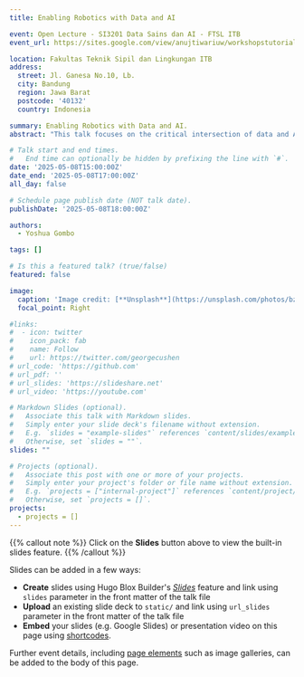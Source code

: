 ```yaml
---
title: Enabling Robotics with Data and AI

event: Open Lecture - SI3201 Data Sains dan AI - FTSL ITB 
event_url: https://sites.google.com/view/anujtiwariuw/workshopstutorials/aim-2023-workshop

location: Fakultas Teknik Sipil dan Lingkungan ITB
address:
  street: Jl. Ganesa No.10, Lb.
  city: Bandung
  region: Jawa Barat
  postcode: '40132'
  country: Indonesia

summary: Enabling Robotics with Data and AI. 
abstract: "This talk focuses on the critical intersection of data and Artificial Intelligence (AI) for addressing one of robotics' core challenges: accurately modeling complex robot dynamics. Traditional analytical modeling often struggles with real-world complexities like friction, backlash, environmental interaction, and inherent nonlinearities, leading to significant discrepancies between theoretical predictions and actual robot behavior. We will explore how data-driven AI methodologies, including machine learning and deep learning, are transforming our ability to learn and represent these intricate dynamics directly from observed operational data. The discussion will cover techniques for data acquisition, intelligent feature extraction, and the development of robust, adaptive models that capture nuances otherwise intractable through first-principles approaches. Emphasis will be placed on how these learned dynamic models enhance control performance, enable more precise simulations, and facilitate advanced capabilities like predictive maintenance and safer human-robot interaction. We will also address the challenges of model generalization, computational efficiency for real-time applications, and the need for explainable AI in safety-critical robotic systems."

# Talk start and end times.
#   End time can optionally be hidden by prefixing the line with `#`.
date: '2025-05-08T15:00:00Z'
date_end: '2025-05-08T17:00:00Z'
all_day: false

# Schedule page publish date (NOT talk date).
publishDate: '2025-05-08T18:00:00Z'

authors:
  - Yoshua Gombo

tags: []

# Is this a featured talk? (true/false)
featured: false

image:
  caption: 'Image credit: [**Unsplash**](https://unsplash.com/photos/bzdhc5b3Bxs)'
  focal_point: Right

#links:
#  - icon: twitter
#    icon_pack: fab
#    name: Follow
#    url: https://twitter.com/georgecushen
# url_code: 'https://github.com'
# url_pdf: ''
# url_slides: 'https://slideshare.net'
# url_video: 'https://youtube.com'

# Markdown Slides (optional).
#   Associate this talk with Markdown slides.
#   Simply enter your slide deck's filename without extension.
#   E.g. `slides = "example-slides"` references `content/slides/example-slides.md`.
#   Otherwise, set `slides = ""`.
slides: ""

# Projects (optional).
#   Associate this post with one or more of your projects.
#   Simply enter your project's folder or file name without extension.
#   E.g. `projects = ["internal-project"]` references `content/project/deep-learning/index.md`.
#   Otherwise, set `projects = []`.
projects:
  - projects = []
---
```


{{% callout note %}}
Click on the **Slides** button above to view the built-in slides feature.
{{% /callout %}}

Slides can be added in a few ways:

- **Create** slides using Hugo Blox Builder's [_Slides_](https://docs.hugoblox.com/reference/content-types/) feature and link using `slides` parameter in the front matter of the talk file
- **Upload** an existing slide deck to `static/` and link using `url_slides` parameter in the front matter of the talk file
- **Embed** your slides (e.g. Google Slides) or presentation video on this page using [shortcodes](https://docs.hugoblox.com/reference/markdown/).

Further event details, including [page elements](https://docs.hugoblox.com/reference/markdown/) such as image galleries, can be added to the body of this page.
